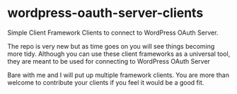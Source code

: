 # wordpress-oauth-server-clients
Simple Client Framework Clients to connect to WordPress OAuth Server.

The repo is very new but as time goes on you will see things becoming more tidy.
Although you can use these client frameworks as a universal tool, they are meant to be used for connecting to WordPress OAuth Server

Bare with me and I will put up multiple framework clients. You are more than welcome to contribute your clients if you feel it would be a good fit.
